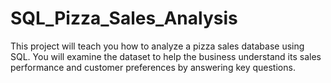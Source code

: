 # SQL_Pizza_Sales_Analysis
This project will teach you how to analyze a pizza sales database using SQL. You will examine the dataset to help the business understand its sales performance and customer preferences by answering key questions.
